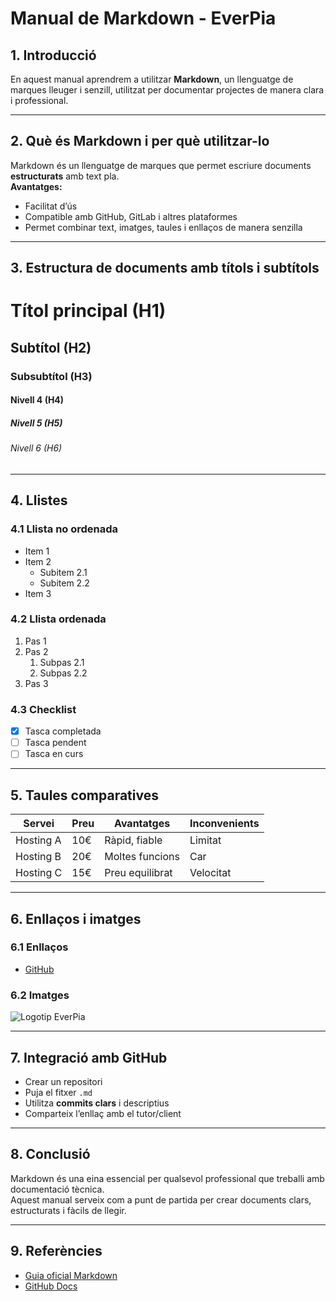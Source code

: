 # Manual de Markdown - EverPia

## 1. Introducció
En aquest manual aprendrem a utilitzar **Markdown**, un llenguatge de marques lleuger i senzill, utilitzat per documentar projectes de manera clara i professional.

---

## 2. Què és Markdown i per què utilitzar-lo
Markdown és un llenguatge de marques que permet escriure documents **estructurats** amb text pla.  
**Avantatges:**
- Facilitat d’ús
- Compatible amb GitHub, GitLab i altres plataformes
- Permet combinar text, imatges, taules i enllaços de manera senzilla

---

## 3. Estructura de documents amb títols i subtítols

# Títol principal (H1)
## Subtítol (H2)
### Subsubtítol (H3)
#### Nivell 4 (H4)
##### Nivell 5 (H5)
###### Nivell 6 (H6)

---

## 4. Llistes

### 4.1 Llista no ordenada
- Item 1
- Item 2
  - Subitem 2.1
  - Subitem 2.2
- Item 3

### 4.2 Llista ordenada
1. Pas 1
2. Pas 2
   1. Subpas 2.1
   2. Subpas 2.2
3. Pas 3

### 4.3 Checklist
- [x] Tasca completada
- [ ] Tasca pendent
- [ ] Tasca en curs

---

## 5. Taules comparatives

| Servei        | Preu | Avantatges       | Inconvenients |
|---------------|------|-----------------|---------------|
| Hosting A     | 10€  | Ràpid, fiable   | Limitat       |
| Hosting B     | 20€  | Moltes funcions | Car           |
| Hosting C     | 15€  | Preu equilibrat | Velocitat     |

---

## 6. Enllaços i imatges

### 6.1 Enllaços
- [GitHub](https://github.com)

### 6.2 Imatges
![Logotip EverPia](img/baixa.jpg)

---

## 7. Integració amb GitHub
- Crear un repositori
- Puja el fitxer `.md`
- Utilitza **commits clars** i descriptius
- Comparteix l’enllaç amb el tutor/client

---

## 8. Conclusió
Markdown és una eina essencial per qualsevol professional que treballi amb documentació tècnica.  
Aquest manual serveix com a punt de partida per crear documents clars, estructurats i fàcils de llegir.

---

## 9. Referències
- [Guia oficial Markdown](https://www.markdownguide.org)
- [GitHub Docs](https://docs.github.com)

